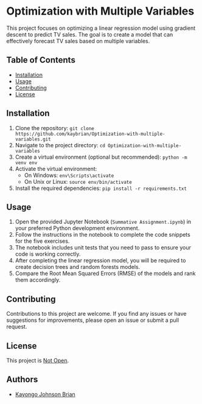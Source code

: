 # Optimization with Multiple Variables

This project focuses on optimizing a linear regression model using gradient descent to predict TV sales. The goal is to create a model that can effectively forecast TV sales based on multiple variables.

## Table of Contents

- [Installation](#installation)
- [Usage](#usage)
- [Contributing](#contributing)
- [License](#license)

## Installation

1. Clone the repository: `git clone https://github.com/kaybrian/Optimization-with-multiple-variables.git`
2. Navigate to the project directory: `cd Optimization-with-multiple-variables`
3. Create a virtual environment (optional but recommended): `python -m venv env`
4. Activate the virtual environment:
   - On Windows: `env\Scripts\activate`
   - On Unix or Linux: `source env/bin/activate`
5. Install the required dependencies: `pip install -r requirements.txt`

## Usage

1. Open the provided Jupyter Notebook (`Summative Assignment.ipynb`) in your preferred Python development environment.
2. Follow the instructions in the notebook to complete the code snippets for the five exercises.
3. The notebook includes unit tests that you need to pass to ensure your code is working correctly.
4. After completing the linear regression model, you will be required to create decision trees and random forests models.
5. Compare the Root Mean Squared Errors (RMSE) of the models and rank them accordingly.

## Contributing

Contributions to this project are welcome. If you find any issues or have suggestions for improvements, please open an issue or submit a pull request.

## License

This project is [Not Open](LICENSE).



## Authors 

- [Kayongo Johnson Brian](https://github.com/kaybrian)